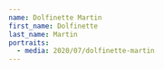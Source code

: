 ```yaml
---
name: Dolfinette Martin
first_name: Dolfinette
last_name: Martin
portraits:
  - media: 2020/07/dolfinette-martin
---
```

